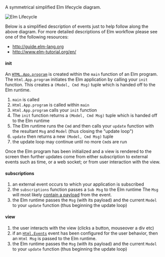 A symmetrical simplified Elm lifecycle diagram.

![Elm Lifecycle](https://rawgithub.com/plaxdan/elm-lifecycle/master/elm-lifecycle.svg)

Below is a simplified description of events just to help follow along the above diagram. For more detailed descriptions of Elm workflow please see one of the following resources:

- http://guide.elm-lang.org
- http://www.elm-tutorial.org/en/

#### init

An [`HTML.App.program`](http://package.elm-lang.org/packages/elm-lang/html/1.0.0/Html-App#program) is created within the `main` function of an Elm program. The `Html.App.program` initiates the Elm application by calling your `init` function. This creates a `(Model, Cmd Msg)` tuple which is handed off to the Elm runtime.

1. `main` is called
1. `Html.App.program` is called within `main`
1. `Html.App.program` calls your `init` function
1. The `init` function returns a `(Model, Cmd Msg)` tuple which is handed off to the Elm runtime
1. The Elm runtime runs the `Cmd` and then calls your `update` function with the resultant `Msg` and `Model` (thus closing the "update loop")
1. `update` then returns a new `(Model, Cmd Msg)` tuple
1. the update loop may continue until no more `Cmd`s are run

Once the Elm program has been initialized and a view is rendered to the screen then further updates come from either subscription to external events such as time, or a web socket; or from user interaction with the view.

#### subscriptions

1. an external event occurs to which your application is subscribed
1. the `subscriptions` function passes a `Sub Msg` to the Elm runtime The `Msg` will most likely [contain a payload](http://www.elm-tutorial.org/en/02-elm-arch/05-msg-payload.html) from the event.
1. the Elm runtime passes the `Msg` (with its payload) and the current `Model` to your `update` function (thus beginning the update loop)
 
#### view

1. the user interacts with the view (clicks a button, mouseover a div etc)
1. if an [`Html.Events`](http://package.elm-lang.org/packages/elm-lang/html/1.0.0/Html-Events) event has been configured for the user behavior, then an `Html Msg` is passed to the Elm runtime.
1. the Elm runtime passes the `Msg` (with its payload) and the current `Model` to your `update` function (thus beginning the update loop)

